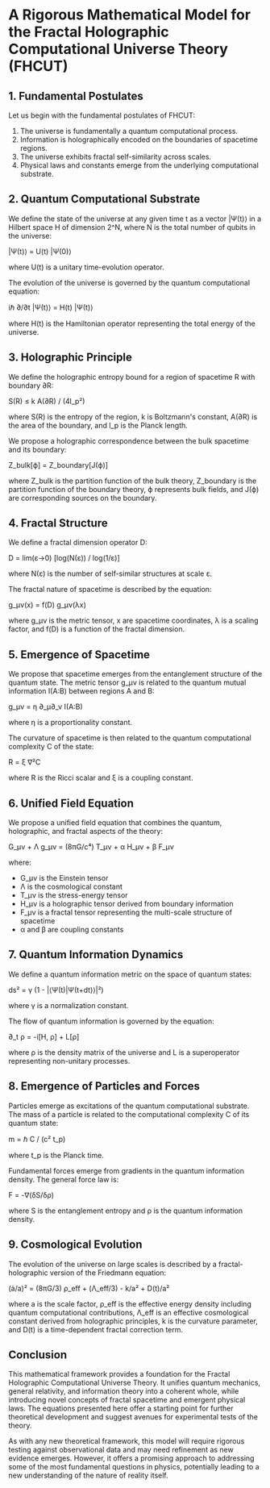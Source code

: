 # A Rigorous Mathematical Model for the Fractal Holographic Computational Universe Theory (FHCUT)

## 1. Fundamental Postulates

Let us begin with the fundamental postulates of FHCUT:

1. The universe is fundamentally a quantum computational process.
2. Information is holographically encoded on the boundaries of spacetime regions.
3. The universe exhibits fractal self-similarity across scales.
4. Physical laws and constants emerge from the underlying computational substrate.

## 2. Quantum Computational Substrate

We define the state of the universe at any given time t as a vector |Ψ(t)⟩ in a Hilbert space H of dimension 2^N, where N is the total number of qubits in the universe:

|Ψ(t)⟩ = U(t) |Ψ(0)⟩

where U(t) is a unitary time-evolution operator.

The evolution of the universe is governed by the quantum computational equation:

iℏ ∂/∂t |Ψ(t)⟩ = H(t) |Ψ(t)⟩

where H(t) is the Hamiltonian operator representing the total energy of the universe.

## 3. Holographic Principle

We define the holographic entropy bound for a region of spacetime R with boundary ∂R:

S(R) ≤ k A(∂R) / (4l_p²)

where S(R) is the entropy of the region, k is Boltzmann's constant, A(∂R) is the area of the boundary, and l_p is the Planck length.

We propose a holographic correspondence between the bulk spacetime and its boundary:

Z_bulk[ϕ] = Z_boundary[J(ϕ)]

where Z_bulk is the partition function of the bulk theory, Z_boundary is the partition function of the boundary theory, ϕ represents bulk fields, and J(ϕ) are corresponding sources on the boundary.

## 4. Fractal Structure

We define a fractal dimension operator D:

D = lim(ε→0) [log(N(ε)) / log(1/ε)]

where N(ε) is the number of self-similar structures at scale ε.

The fractal nature of spacetime is described by the equation:

g_μν(x) = f(D) g_μν(λx)

where g_μν is the metric tensor, x are spacetime coordinates, λ is a scaling factor, and f(D) is a function of the fractal dimension.

## 5. Emergence of Spacetime

We propose that spacetime emerges from the entanglement structure of the quantum state. The metric tensor g_μν is related to the quantum mutual information I(A:B) between regions A and B:

g_μν = η ∂_μ∂_ν I(A:B)

where η is a proportionality constant.

The curvature of spacetime is then related to the quantum computational complexity C of the state:

R = ξ ∇²C

where R is the Ricci scalar and ξ is a coupling constant.

## 6. Unified Field Equation

We propose a unified field equation that combines the quantum, holographic, and fractal aspects of the theory:

G_μν + Λ g_μν = (8πG/c⁴) T_μν + α H_μν + β F_μν

where:
- G_μν is the Einstein tensor
- Λ is the cosmological constant
- T_μν is the stress-energy tensor
- H_μν is a holographic tensor derived from boundary information
- F_μν is a fractal tensor representing the multi-scale structure of spacetime
- α and β are coupling constants

## 7. Quantum Information Dynamics

We define a quantum information metric on the space of quantum states:

ds² = γ (1 - |⟨Ψ(t)|Ψ(t+dt)⟩|²)

where γ is a normalization constant.

The flow of quantum information is governed by the equation:

∂_t ρ = -i[H, ρ] + L[ρ]

where ρ is the density matrix of the universe and L is a superoperator representing non-unitary processes.

## 8. Emergence of Particles and Forces

Particles emerge as excitations of the quantum computational substrate. The mass of a particle is related to the computational complexity C of its quantum state:

m = ℏ C / (c² t_p)

where t_p is the Planck time.

Fundamental forces emerge from gradients in the quantum information density. The general force law is:

F = -∇(δS/δρ)

where S is the entanglement entropy and ρ is the quantum information density.

## 9. Cosmological Evolution

The evolution of the universe on large scales is described by a fractal-holographic version of the Friedmann equation:

(ȧ/a)² = (8πG/3) ρ_eff + (Λ_eff/3) - k/a² + D(t)/a²

where a is the scale factor, ρ_eff is the effective energy density including quantum computational contributions, Λ_eff is an effective cosmological constant derived from holographic principles, k is the curvature parameter, and D(t) is a time-dependent fractal correction term.

## Conclusion

This mathematical framework provides a foundation for the Fractal Holographic Computational Universe Theory. It unifies quantum mechanics, general relativity, and information theory into a coherent whole, while introducing novel concepts of fractal spacetime and emergent physical laws. The equations presented here offer a starting point for further theoretical development and suggest avenues for experimental tests of the theory.

As with any new theoretical framework, this model will require rigorous testing against observational data and may need refinement as new evidence emerges. However, it offers a promising approach to addressing some of the most fundamental questions in physics, potentially leading to a new understanding of the nature of reality itself.